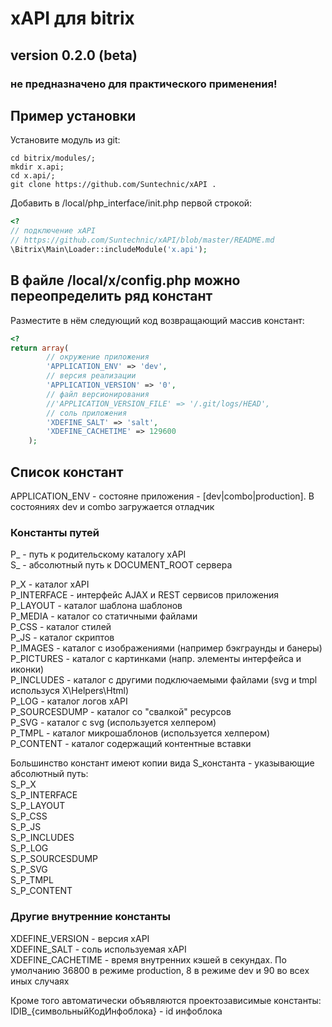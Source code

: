 # xAPI для bitrix

## version 0.2.0 (beta)

### не предназначено для практического применения!

## Пример установки

Установите модуль из git:
```
cd bitrix/modules/;  
mkdir x.api;  
cd x.api/;  
git clone https://github.com/Suntechnic/xAPI .
```
 
Добавить в /local/php_interface/init.php первой строкой:
```php
<?  
// подключение xAPI  
// https://github.com/Suntechnic/xAPI/blob/master/README.md  
\Bitrix\Main\Loader::includeModule('x.api');
```


## В файле /local/x/config.php можно переопределить ряд констант
Разместите в нём следующий код возвращающий массив констант:  
```php
<?  
return array(  
        // окружение приложения  
        'APPLICATION_ENV' => 'dev',  
        // версия реализации  
        'APPLICATION_VERSION' => '0',  
        // файл версионирования  
        //'APPLICATION_VERSION_FILE' => '/.git/logs/HEAD',  
        // соль приложения  
        'XDEFINE_SALT' => 'salt',  
        'XDEFINE_CACHETIME' => 129600  
    );
```  

## Список констант

APPLICATION_ENV - состояне приложения - [dev|combo|production]. В состояниях dev и combo загружается отладчик  
  
### Константы путей

P_ - путь к родительскому каталогу xAPI  
S_ - абсолютный путь к DOCUMENT_ROOT сервера  
  
P_X - каталог xAPI  
P_INTERFACE - интерфейс AJAX и REST сервисов приложения  
P_LAYOUT - каталог шаблона шаблонов  
P_MEDIA - каталог со статичными файлами  
P_CSS - каталог стилей  
P_JS - каталог скриптов  
P_IMAGES - каталог с изображениями (например бэкграунды и банеры)  
P_PICTURES - каталог с картинками (напр. элементы интерфейса и иконки)  
P_INCLUDES - каталог с другими подключаемыми файлами (svg и tmpl используся X\Helpers\Html)  
P_LOG - каталог логов xAPI  
P_SOURCESDUMP - каталог со "свалкой" ресурсов  
P_SVG - каталог с svg (используется хелпером)  
P_TMPL - каталог микрошаблонов (используется хелпером)  
P_CONTENT - каталог содержащий контентные вставки  

Большинство констант имеют копии вида S_константа - указывающие абсолютный путь:  
S_P_X  
S_P_INTERFACE  
S_P_LAYOUT  
S_P_CSS  
S_P_JS  
S_P_INCLUDES  
S_P_LOG  
S_P_SOURCESDUMP  
S_P_SVG  
S_P_TMPL  
S_P_CONTENT  

### Другие внутренние константы  
XDEFINE_VERSION - версия xAPI  
XDEFINE_SALT - соль используемая xAPI  
XDEFINE_CACHETIME - время внутренних кэшей в секундах. По умолчанию 36800 в режиме production, 8 в режиме dev и 90 во всех иных случаях
  
Кроме того автоматически объявляются проектозависимые константы:  
IDIB_{символьныйКодИнфоблока} - id инфоблока
